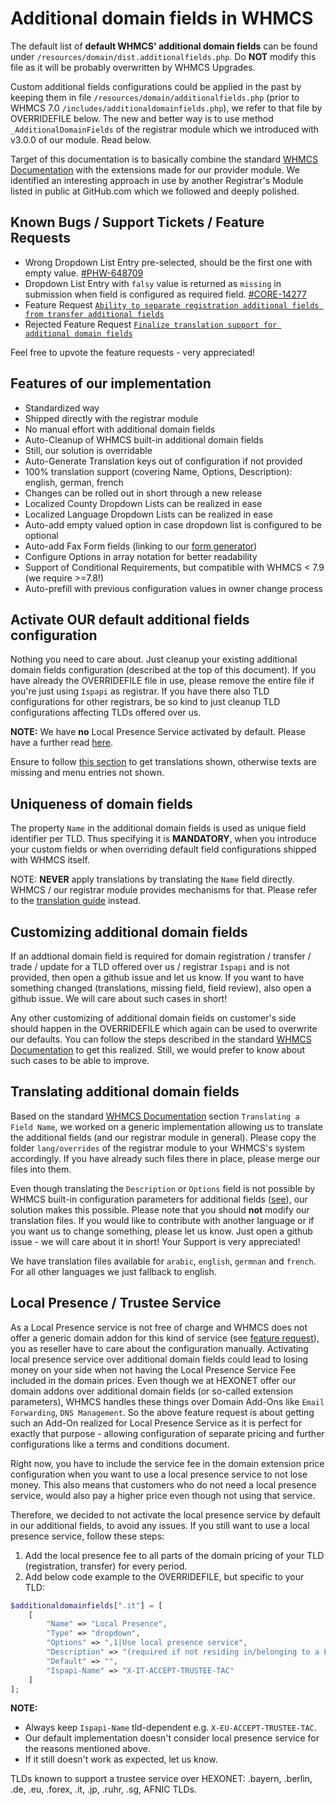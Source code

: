 # Additional domain fields in WHMCS

The default list of **default WHMCS' additional domain fields** can be found under `/resources/domain/dist.additionalfields.php`. Do **NOT** modify this file as it will be probably overwritten by WHMCS Upgrades.

Custom additional fields configurations could be applied in the past by keeping them in file `/resources/domain/additionalfields.php` (prior to WHMCS 7.0 `/includes/additionaldomainfields.php`), we refer to that file by OVERRIDEFILE below. The new and better way is to use method `_AdditionalDomainFields` of the registrar module which we introduced with v3.0.0 of our module. Read below.

Target of this documentation is to basically combine the standard [WHMCS Documentation](https://docs.whmcs.com/Additional_Domain_Fields) with the extensions made for our provider module. We identified an interesting approach in use by another Registrar's Module listed in public at GitHub.com which we followed and deeply polished.

## Known Bugs / Support Tickets / Feature Requests

* Wrong Dropdown List Entry pre-selected, should be the first one with empty value. [#PHW-648709](https://www.whmcs.com/members/viewticket.php?tid=PHW-648709&c=VtIFzrAa)
* Dropdown List Entry with `falsy` value is returned as `missing` in submission when field is configured as required field. [#CORE-14277](https://www.whmcs.com/members/viewticket.php?tid=WRJ-298239&c=PtkKH0Ck)
* Feature Request [`Ability to separate registration additional fields from transfer additional fields`](https://requests.whmcs.com/topic/ability-to-separate-registration-additional-fields-from-transfer-additional-field)
* Rejected Feature Request [`Finalize translation support for additional domain fields`](https://requests.whmcs.com/topic/finalize-translation-support-for-additional-domain-fields)

Feel free to upvote the feature requests - very appreciated!

## Features of our implementation

* Standardized way
* Shipped directly with the registrar module
* No manual effort with additional domain fields
* Auto-Cleanup of WHMCS built-in additional domain fields
* Still, our solution is overridable
* Auto-Generate Translation keys out of configuration if not provided
* 100% translation support (covering Name, Options, Description): english, german, french
* Changes can be rolled out in short through a new release
* Localized County Dropdown Lists can be realized in ease
* Localized Language Dropdown Lists can be realized in ease
* Auto-add empty valued option in case dropdown list is configured to be optional
* Auto-add Fax Form fields (linking to our [form generator](https://domainform.net))
* Configure Options in array notation for better readability
* Support of Conditional Requirements, but compatible with WHMCS < 7.9 (we require >=7.8!)
* Auto-prefill with previous configuration values in owner change process

## Activate OUR default additional fields configuration

Nothing you need to care about. Just cleanup your existing additional domain fields configuration (described at the top of this document). If you have already the OVERRIDEFILE file in use, please remove the entire file if you're just using `Ispapi` as registrar. If you have there also TLD configurations for other registrars, be so kind to just cleanup TLD configurations affecting TLDs offered over us.

**NOTE:** We have **no** Local Presence Service activated by default. Please have a further read [here](#local-presence-trustee-service).

Ensure to follow [this section](#translating-additional-domain-fields) to get translations shown, otherwise texts are missing and menu entries not shown.

## Uniqueness of domain fields

The property `Name` in the additional domain fields is used as unique field identifier per TLD. Thus specifying it is **MANDATORY**, when you introduce your custom fields or when overriding default field configurations shipped with WHMCS itself.

NOTE: **NEVER** apply translations by translating the `Name` field directly. WHMCS / our registrar module provides mechanisms for that. Please refer to the [translation guide](#translating-additional-domain-fields) instead.

## Customizing additional domain fields

If an addtional domain field is required for domain registration / transfer / trade / update for a TLD offered over us / registrar `Ispapi` and is not provided, then open a github issue and let us know. If you want to have something changed (translations, missing field, field review), also open a github issue. We will care about such cases in short!

Any other customizing of additional domain fields on customer's side should happen in the OVERRIDEFILE which again can be used to overwrite our defaults. You can follow the steps described in the standard [WHMCS Documentation](https://docs.whmcs.com/Additional_Domain_Fields) to get this realized. Still, we would prefer to know about such cases to be able to improve.

## Translating additional domain fields

Based on the standard [WHMCS Documentation](https://docs.whmcs.com/Additional_Domain_Fields) section `Translating a Field Name`, we worked on a generic implementation allowing us to translate the additional fields (and our registrar module in general). Please copy the folder `lang/overrides` of the registrar module to your WHMCS's system accordingly. If you have already such files there in place, please merge our files into them.

Even though translating the `Description` or `Options` field is not possible by WHMCS built-in configuration parameters for additional fields ([see](https://requests.whmcs.com/topic/finalize-translation-support-for-additional-domain-fields)), our solution makes this possible. Please note that you should **not** modify our translation files. If you would like to contribute with another language or if you want us to change something, please let us know. Just open a github issue - we will care about it in short! Your Support is very appreciated!

We have translation files available for `arabic`, `english`, `germnan` and `french`. For all other languages we just fallback to english.

## Local Presence / Trustee Service

As a Local Presence service is not free of charge and WHMCS does not offer a generic domain addon for this kind of service (see [feature request](https://requests.whmcs.com/topic/integrate-trustee-service-as-generic-domain-add-on)), you as reseller have to care about the configuration manually. Activating local presence service over additional domain fields could lead to losing money on your side when not having the Local Presence Service Fee included in the domain prices. Even though we at HEXONET offer our domain addons over additional domain fields (or so-called extension parameters), WHMCS handles these things over Domain Add-Ons like `Email Forwarding`, `DNS Management`. So the above feature request is about getting such an Add-On realized for Local Presence Service as it is perfect for exactly that purpose - allowing configuration of separate pricing and further configurations like a terms and conditions document.

Right now, you have to include the service fee in the domain extension price configuration when you want to use a local presence service to not lose money. This also means that customers who do not need a local presence service, would also pay a higher price even though not using that service.

Therefore, we decided to not activate the local presence service by default in our additional fields, to avoid any issues. If you still want to use a local presence service, follow these steps:

1. Add the local presence fee to all parts of the domain pricing of your TLD (registration, transfer) for every period.
2. Add below code example to the OVERRIDEFILE, but specific to your TLD:

```php
$additionaldomainfields[".it"] = [
    [
        "Name" => "Local Presence",
        "Type" => "dropdown",
        "Options" => ",1|Use local presence service",
        "Description" => "(required if not residing in/belonging to a EU Member State)",
        "Default" => "",
        "Ispapi-Name" => "X-IT-ACCEPT-TRUSTEE-TAC"
    ]
];
```

**NOTE:**

* Always keep `Ispapi-Name` tld-dependent e.g. `X-EU-ACCEPT-TRUSTEE-TAC`.
* Our default implementation doesn't consider local presence service for the reasons mentioned above.
* If it still doesn't work as expected, let us know.

TLDs known to support a trustee service over HEXONET: .bayern, .berlin, .de, .eu, .forex, .it, .jp, .ruhr, .sg, AFNIC TLDs.
